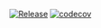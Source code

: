 [![Release](https://github.com/kneu-messenger-pigeon/realtime-changes-event-sender/actions/workflows/release.yaml/badge.svg)](https://github.com/kneu-messenger-pigeon/realtime-changes-event-sender/actions/workflows/release.yaml)
[![codecov](https://codecov.io/gh/kneu-messenger-pigeon/realtime-changes-event-sender/branch/main/graph/badge.svg?token=3XFR44LX9B)](https://codecov.io/gh/kneu-messenger-pigeon/realtime-changes-event-sender)